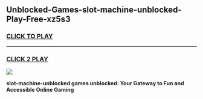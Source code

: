 
## Unblocked-Games-slot-machine-unblocked-Play-Free-xz5s3
<h3>
<a href="https://premium76.site?title=slot-machine-unblocked&ref=21A">CLICK TO PLAY</a></h3>
<hr>

<h3>
<a href="https://premium76.site?title=slot-machine-unblocked&ref=21A">CLICK 2 PLAY</a>
  
</h3>

<a href="https://premium76.site?title=slot-machine-unblocked&ref=21A"><img src="https://clearcache.store/games.png"></a>


**slot-machine-unblocked games unblocked: Your Gateway to Fun and Accessible Online Gaming**
